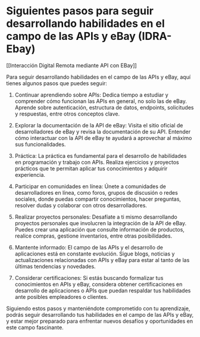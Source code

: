# Siguientes pasos para seguir desarrollando habilidades en el campo de las APIs y eBay (IDRA-Ebay)

[[Interacción Digital Remota mediante API con EBay]]

Para seguir desarrollando habilidades en el campo de las APIs y eBay, aquí tienes algunos pasos que puedes seguir:

1. Continuar aprendiendo sobre APIs: Dedica tiempo a estudiar y comprender cómo funcionan las APIs en general, no solo las de eBay. Aprende sobre autenticación, estructura de datos, endpoints, solicitudes y respuestas, entre otros conceptos clave.

2. Explorar la documentación de la API de eBay: Visita el sitio oficial de desarrolladores de eBay y revisa la documentación de su API. Entender cómo interactuar con la API de eBay te ayudará a aprovechar al máximo sus funcionalidades.

3. Práctica: La práctica es fundamental para el desarrollo de habilidades en programación y trabajo con APIs. Realiza ejercicios y proyectos prácticos que te permitan aplicar tus conocimientos y adquirir experiencia.

4. Participar en comunidades en línea: Únete a comunidades de desarrolladores en línea, como foros, grupos de discusión o redes sociales, donde puedas compartir conocimientos, hacer preguntas, resolver dudas y colaborar con otros desarrolladores.

5. Realizar proyectos personales: Desafíate a ti mismo desarrollando proyectos personales que involucren la integración de la API de eBay. Puedes crear una aplicación que consulte información de productos, realice compras, gestione inventarios, entre otras posibilidades.

6. Mantente informado: El campo de las APIs y el desarrollo de aplicaciones está en constante evolución. Sigue blogs, noticias y actualizaciones relacionadas con APIs y eBay para estar al tanto de las últimas tendencias y novedades.

7. Considerar certificaciones: Si estás buscando formalizar tus conocimientos en APIs y eBay, considera obtener certificaciones en desarrollo de aplicaciones o APIs que puedan respaldar tus habilidades ante posibles empleadores o clientes.

Siguiendo estos pasos y manteniéndote comprometido con tu aprendizaje, podrás seguir desarrollando tus habilidades en el campo de las APIs y eBay, y estar mejor preparado para enfrentar nuevos desafíos y oportunidades en este campo fascinante.
